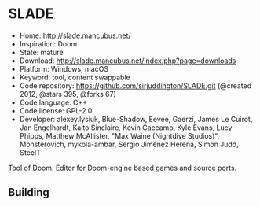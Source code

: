 # SLADE

- Home: http://slade.mancubus.net/
- Inspiration: Doom
- State: mature
- Download: http://slade.mancubus.net/index.php?page=downloads
- Platform: Windows, macOS
- Keyword: tool, content swappable
- Code repository: https://github.com/sirjuddington/SLADE.git (@created 2012, @stars 395, @forks 67)
- Code language: C++
- Code license: GPL-2.0
- Developer: alexey.lysiuk, Blue-Shadow, Eevee, Gaerzi, James Le Cuirot, Jan Engelhardt, Kaito Sinclaire, Kevin Caccamo, Kyle Evans, Lucy Phipps, Matthew McAllister, "Max Waine (Nightdive Studios)", Monsterovich, mykola-ambar, Sergio Jiménez Herena, Simon Judd, SteelT

Tool of Doom.
Editor for Doom-engine based games and source ports.

## Building
